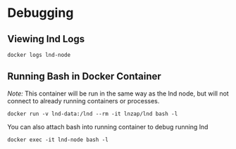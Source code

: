 # Debugging

## Viewing lnd Logs

    docker logs lnd-node

## Running Bash in Docker Container

_Note:_ This container will be run in the same way as the lnd node, but will not connect to already running containers or processes.

    docker run -v lnd-data:/lnd --rm -it lnzap/lnd bash -l

You can also attach bash into running container to debug running lnd

    docker exec -it lnd-node bash -l
